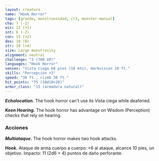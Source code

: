 ```yaml
---
layout: creature
name: "Hook Horror"
tags: [grande, monstruosidad, cr3, monster-manual]
cha: 7 (-2)
wis: 12 (+1)
int: 6 (-2)
con: 15 (+2)
dex: 10 (0)
str: 18 (+4)
size: Large monstrosity
alignment: neutral
challenge: "3 (700 XP)"
languages: "Hook Horror"
senses: "Vista ciega 60 pies (18 mts), darkvision 10 ft."
skills: "Percepción +3"
speed: "30 ft., climb 30 ft."
hit_points: "75 (10d10+20)"
armor_class: "15 (armadura natural)"
---
```


***Echolocation.*** The hook horror can't use its Vista ciega while deafened.

***Keen Hearing.*** The hook horror has advantage on Wisdom (Perception) checks that rely on hearing.

### Acciones

***Multiataque.*** The hook horror makes two hook attacks.

***Hook.*** Ataque de arma cuerpo a cuerpo: +6 al ataque, alcance 10 pies, un objetivo. Impacto: 11 (2d6 + 4) puntos de daño perforante.
